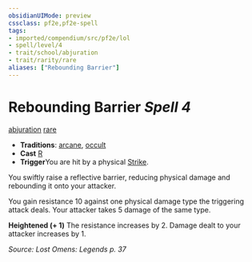 ```yaml
---
obsidianUIMode: preview
cssclass: pf2e,pf2e-spell
tags:
- imported/compendium/src/pf2e/lol
- spell/level/4
- trait/school/abjuration
- trait/rarity/rare
aliases: ["Rebounding Barrier"]
---
```

# Rebounding Barrier *Spell 4*   
[abjuration](abjuration.md)  [rare](rare.md)  

- **Traditions**: [arcane](arcane.md), [occult](occult.md)
- **Cast** [R](chapter-9-playing-the-game.md#Actions "Reaction") 
- **Trigger**You are hit by a physical [Strike](strike.md).

You swiftly raise a reflective barrier, reducing physical damage and rebounding it onto your attacker.

You gain resistance 10 against one physical damage type the triggering attack deals. Your attacker takes 5 damage of the same type.

**Heightened (+ 1)** The resistance increases by 2. Damage dealt to your attacker increases by 1.

*Source: Lost Omens: Legends p. 37*